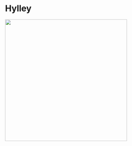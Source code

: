 # Hylley

<div>
 <img style = "height: 400px;" src="https://githubwordle.hylley.repl.co/image"/>
</div>
